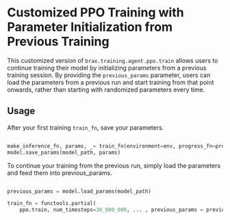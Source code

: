 # Customized PPO Training with Parameter Initialization from Previous Training

This customized version of `brax.training.agent.ppo.train` allows users to continue training their model by initializing parameters from a previous training session.
By providing the `previous_params` parameter, users can load the parameters from a previous run and start training from that point onwards, rather than starting with randomized parameters every time.

## Usage
After your first training `train_fn`, save your parameters. 

```python

make_inference_fn, params, _= train_fn(environment=env, progress_fn=progress)
model.save_params(model_path, params)

```
To continue your training from the previous run, simply load the parameters and feed them into previous_params.

```python

previous_params = model.load_params(model_path)

train_fn = functools.partial(
    ppo.train, num_timesteps=30_000_000, ... , previous_params = previous_params)

```
